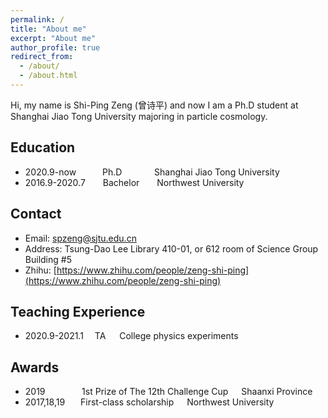 ```yaml
---
permalink: /
title: "About me"
excerpt: "About me"
author_profile: true
redirect_from: 
  - /about/
  - /about.html
---
```


Hi, my name is Shi-Ping Zeng (曾诗平) and now I am a Ph.D student at Shanghai Jiao Tong University majoring in particle cosmology.

## Education
- 2020.9-now&ensp;&ensp;&ensp;&ensp;&ensp;&ensp;Ph.D&thinsp;&ensp;&ensp;&ensp;&ensp;&ensp;&ensp;&ensp;Shanghai Jiao Tong University
- 2016.9-2020.7&ensp;&ensp;&ensp;&ensp;Bachelor&ensp;&ensp;&ensp;&ensp;Northwest University

## Contact
- Email: spzeng@sjtu.edu.cn
- Address: Tsung-Dao Lee Library 410-01, or 612 room of Science Group Building #5
- Zhihu: [https://www.zhihu.com/people/zeng-shi-ping](https://www.zhihu.com/people/zeng-shi-ping)

## Teaching Experience
- 2020.9-2021.1&ensp;&ensp; TA &ensp;&ensp; College physics experiments

## Awards
- 2019&ensp;&ensp;&ensp;&ensp;&ensp;&ensp;&ensp;&ensp;&thinsp;1st Prize of The 12th Challenge Cup&ensp;&ensp;&ensp;Shaanxi Province
- 2017,18,19&ensp;&ensp;&ensp; First-class scholarship&ensp;&ensp;&ensp;Northwest University

